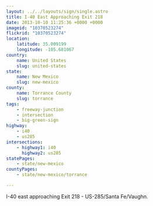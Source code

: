 ```yaml
---
layout: ../../layouts/sign/single.astro
title: I-40 East Approaching Exit 218
date: 2013-10-10 11:25:36 +0000 +0000
imageid: "10370523274"
flickrid: "10370523274"
location:
    latitude: 35.009199
    longitude: -105.681067
country:
    name: United States
    slug: united-states
state:
    name: New Mexico
    slug: new-mexico
county:
    name: Torrance County
    slug: torrance
tags:
    - freeway-junction
    - intersection
    - big-green-sign
highway:
    - i40
    - us285
intersections:
    - highway1: i40
      highway2: us285
statePages:
    - state/new-mexico
countyPages:
    - state/new-mexico/torrance

---
```

I-40 east approaching Exit 218 - US-285/Santa Fe/Vaughn.